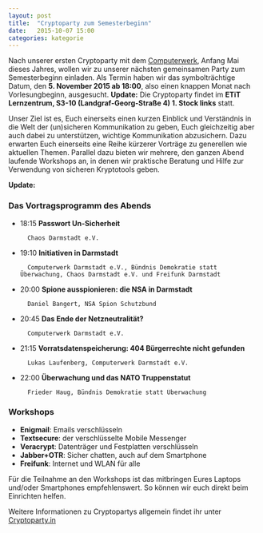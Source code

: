 ```yaml
---
layout: post
title:  "Cryptoparty zum Semesterbeginn"
date:   2015-10-07 15:00
categories: kategorie
---
```


Nach unserer ersten Cryptoparty mit dem [Computerwerk](http://www.computerwerk.org/veranstaltungen.html), Anfang Mai dieses Jahres, wollen wir zu unserer nächsten gemeinsamen Party zum Semesterbeginn einladen. Als Termin haben wir das symbolträchtige Datum, den **5. November 2015 ab 18:00**, also einen knappen Monat nach Vorlesungbeginn, ausgesucht. **Update:** Die Cryptoparty findet im **ETiT Lernzentrum, S3-10 (Landgraf-Georg-Straße 4) 1. Stock links** statt. 

Unser Ziel ist es, Euch einerseits einen kurzen Einblick und Verständnis in die Welt der (un)sicheren Kommunikation zu geben, Euch gleichzeitig aber auch dabei zu unterstützen,  wichtige Kommunikation abzusichern. Dazu erwarten Euch einerseits eine Reihe kürzerer Vorträge zu generellen wie aktuellen Themen. Parallel dazu bieten wir mehrere, den ganzen Abend laufende Workshops an, in denen wir praktische Beratung und Hilfe zur Verwendung von  sicheren Kryptotools geben.

**Update:**

### Das Vortragsprogramm des Abends

* 18:15 **Passwort Un-Sicherheit**

        Chaos Darmstadt e.V.

* 19:10 **Initiativen in Darmstadt**

        Computerwerk Darmstadt e.V., Bündnis Demokratie statt Überwachung, Chaos Darmstadt e.V. und Freifunk Darmstadt

* 20:00 **Spione ausspionieren: die NSA in Darmstadt**

        Daniel Bangert, NSA Spion Schutzbund

* 20:45 **Das Ende der Netzneutralität?**

        Computerwerk Darmstadt e.V.

* 21:15 **Vorratsdatenspeicherung: 404 Bürgerrechte nicht gefunden**

        Lukas Laufenberg, Computerwerk Darmstadt e.V.

* 22:00 **Überwachung und das NATO Truppenstatut**

        Frieder Haug, Bündnis Demokratie statt Überwachung

### Workshops

* **Enigmail**: Emails verschlüsseln
* **Textsecure**: der verschlüsselte Mobile Messenger
* **Veracrypt**: Datenträger und Festplatten verschlüsseln
* **Jabber+OTR**: Sicher chatten, auch auf dem Smartphone
* **Freifunk**: Internet und WLAN für alle


Für die Teilnahme an den Workshops ist das mitbringen Eures Laptops und/oder Smartphones empfehlenswert. So können wir euch direkt beim Einrichten helfen.

Weitere Informationen zu Cryptopartys allgemein findet ihr unter [Cryptoparty.in](https://www.cryptoparty.in/)
